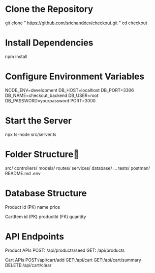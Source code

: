 # Clone the Repository
git clone  " https://github.com/srichanddev/checkout.git "
cd checkout


# Install Dependencies
npm install

# Configure Environment Variables
NODE_ENV=development
DB_HOST=localhost
DB_PORT=3306
DB_NAME=checkout_backend
DB_USER=root
DB_PASSWORD=yourpassword
PORT=3000

# Start the Server

npx ts-node src/server.ts

# Folder Structure📂
src/
  controllers/
  models/
  routes/
  services/
  database/
  ...
tests/
postman/
README.md
.env

# Database Structure

Product
    id (PK)
    name
    price

CartItem
    id (PK)
    productId (FK)
    quantity

# API Endpoints

Product APIs
    POST: /api/products/seed
    GET: 	/api/products

Cart APIs
    POST:/api/cart/add
    GET:/api/cart
    GET:/api/cart/summary
    DELETE:/api/cart/clear

